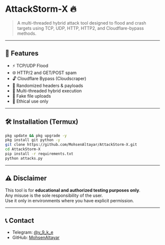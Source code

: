 # AttackStorm-X 🔥

> A multi-threaded hybrid attack tool designed to flood and crash targets using TCP, UDP, HTTP, HTTP2, and Cloudflare-bypass methods.

---

## 🧩 Features

- ⚡ TCP/UDP Flood
- 🌐 HTTP/2 and GET/POST spam
- 🔓 Cloudflare Bypass (Cloudscraper)
- 🧬 Randomized headers & payloads
- 🔀 Multi-threaded hybrid execution
- 📎 Fake file uploads
- 🧪 Ethical use only

---

## 🛠️ Installation (Termux)

```bash
pkg update && pkg upgrade -y
pkg install git python -y
git clone https://github.com/MohsenAltayar/AttackStorm-X.git
cd AttackStorm-X
pip install -r requirements.txt
python attacks.py
```

---

## ⚠️ Disclaimer

This tool is for **educational and authorized testing purposes only**.  
Any misuse is the sole responsibility of the user.  
Use it only in environments where you have explicit permission.

---

## 📞 Contact

- Telegram: [@v_9_k_e](https://t.me/v_9_k_e)
- GitHub: [MohsenAltayar](https://github.com/MohsenAltayar)
